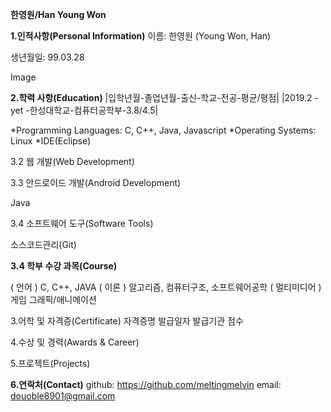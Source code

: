 __한영원/Han Young Won__



**1.인적사항(Personal Information)**
이름: 한영원 (Young Won, Han)

생년월일: 99.03.28

Image

**2.학력 사항(Education)**
|입학년월-졸업년월-출신-학교-전공-평균/평점|
|2019.2	-yet 	-한성대학교-컴퓨터공학부-3.8/4.5|

*Programming Languages: C, C++, Java, Javascript
*Operating Systems: Linux
*IDE(Eclipse)

3.2 웹 개발(Web Development)


3.3 안드로이드 개발(Android Development)

Java

3.4 소프트웨어 도구(Software Tools)

소스코드관리(Git)



**3.4 학부 수강 과목(Course)**

( 언어 ) C, C++, JAVA
( 이론 ) 알고리즘, 컴퓨터구조, 소프트웨어공학
( 멀티미디어 ) 게임 그래픽/애니메이션

3.어학 및 자격증(Certificate)
자격증명	발급일자	발급기관	점수

4.수상 및 경력(Awards & Career)
   
5.프로젝트(Projects)

**6.연락처(Contact)**
github: https://github.com/meltingmelvin
email: douoble8901@gmail.com


